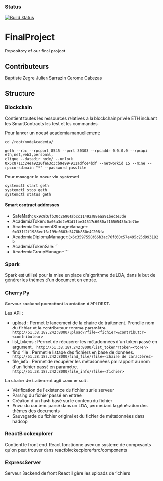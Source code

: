 ### Status
[![Build Status](https://travis-ci.org/bz10bis/FinalProject.svg?branch=master)](https://travis-ci.org/bz10bis/FinalProject.svg?branch=master)

# FinalProject
Repository of our final project 

## Contributeurs
Baptiste Zegre
Julien Sarrazin 
Gerome Cabezas

## Structure

### Blockchain
Contient toutes les ressources relatives a la blockchain privée ETH incluant les SmartContracts les test et les commandes 


Pour lancer un noeud academia manuellement:

```
cd /root/nodeAcademia/

geth --rpc --rpcport 8545 --port 30303 --rpcaddr 0.0.0.0 --rpcapi eth,net,web3,personal,
clique --datadir node/ --unlock 0x5c8711c24ea9220fea3c3cb9e994911adfce4bdf --networkid 15 --mine --rpccorsdomain "*" --password passfile
```

Pour manager le noeur via systemctl
```
systemctl start geth
systemctl stop geth
systemctl status geth
```

#### Smart contract addresses

* SafeMath: ```0x9c9b6fb30c26904abcc11492a88eaa91bed2e3de```
* AcademiaToken: ```0x05a3d2e93d1fbe34517c6080af16505436c1e7be```
* AcademiaDocumentStorageManager: ```0x331f2f1986ec10a199e0603d8478b850e49208fa```
* AcademiaDiplomaManager:```0x6c3597558366b3ac76f660c57e495c95d993182b```
* AcademiaTokenSale:```
* AcademiaGroupManager:```


### Spark 

Spark est utilisé pour la mise en place d'algorithme de LDA, dans le but de générer 
les thèmes d'un document en entrée.

### Cherry Py

Serveur backend permettant la création d'API REST.

Les API :
* upload : Permet le lancement de la chaine de traitement. Prend le nom du fichier et le contributeur comme paramètre. ``` http://51.38.189.242:8000/upload/?file=<fichier>&contributor=<contributeur>```
* list_tokens : Permet de récupérer les métadonnées d'un token passé en argument. ``` http://51.38.189.242:8000/list_token/?token=<token>```
* find_file : Permet le listage des fichiers en base de données. ``` http://51.38.189.242:8000/find_file/?file=<chaine de caractères>```
* file_info : Permet de récupérer les métadonnées par rapport au nom d'un fichier passé en paramètre. ``` http://51.38.189.242:8000/file_info/?file=<fichier>```

La chaine de traitement agit comme suit : 
* Vérification de l'existence du fichier sur le serveur
* Parsing du fichier passé en entrée
* Création d'un hash basé sur le contenu du fichier
* Envoi du contenu parsé dans un LDA, permettant la génération des thèmes des documents
* Sauvegarde du fichier original et du fichier de métadonnées dans hadoop

### ReactBlockexplorer
Contient le front end. React fonctionne avec un systeme de composants qu'on peut trouver dans reactblockecplorer/src/components
### ExpressServer

Serveur Backend de front React il gère les uploads de fichiers